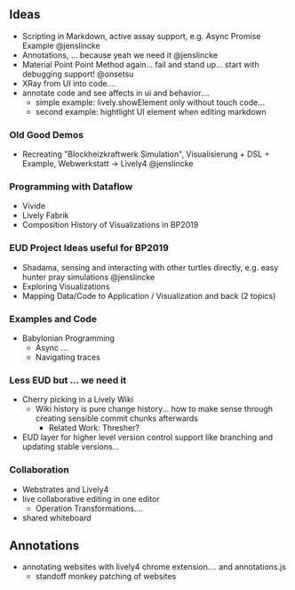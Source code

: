 

## Ideas

- Scripting in Markdown, active assay support, e.g. Async Promise Example @jenslincke
- Annotations, ... because yeah we need it @jenslincke
- Material Point Point Method again... fail and stand up... start with debugging support! @onsetsu
- XRay from UI into code....
- annotate code and see affects in ui and behavior.... 
  - simple example: lively.showElement only without touch code...
  - second example: hightlight UI element when editing markdown

### Old Good Demos

- Recreating "Blockheizkraftwerk Simulation", Visualisierung + DSL + Example, Webwerkstatt -> Lively4 @jenslincke

### Programming with Dataflow

- Vivide
- Lively Fabrik
- Composition History of Visualizations in BP2019

### EUD Project Ideas useful for BP2019

- Shadama, sensing and interacting with other turtles directly, e.g. easy hunter pray simulations @jenslincke
- Exploring Visualizations
- Mapping Data/Code to Application / Visualization and back (2 topics)

### Examples and Code

- Babylonian Programming 
  - Async ... 
  - Navigating traces

### Less EUD but ... we need it

- Cherry picking in a Lively Wiki 
  - Wiki history is pure change history... how to make sense through creating sensible commit chunks afterwards
    - Related Work: Thresher?
- EUD layer for higher level version control support like branching and updating stable versions...
    
### Collaboration

- Webstrates and Lively4
- live collaborative editing in one editor
  - Operation Transformations....
- shared whiteboard 

## Annotations

- annotating websites with lively4 chrome extension.... and annotations.js
  - standoff monkey patching of websites 

